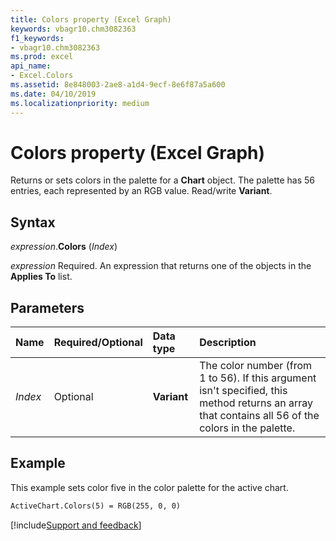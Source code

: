 ```yaml
---
title: Colors property (Excel Graph)
keywords: vbagr10.chm3082363
f1_keywords:
- vbagr10.chm3082363
ms.prod: excel
api_name:
- Excel.Colors
ms.assetid: 8e848003-2ae8-a1d4-9ecf-8e6f87a5a600
ms.date: 04/10/2019
ms.localizationpriority: medium
---
```



# Colors property (Excel Graph)

Returns or sets colors in the palette for a **Chart** object. The palette has 56 entries, each represented by an RGB value. Read/write **Variant**.

## Syntax

_expression_.**Colors** (_Index_)

_expression_ Required. An expression that returns one of the objects in the **Applies To** list.

## Parameters

|Name|Required/Optional|Data type|Description|
|:-----|:-----|:-----|:-----|
|_Index_ |Optional |**Variant**| The color number (from 1 to 56). If this argument isn't specified, this method returns an array that contains all 56 of the colors in the palette.|

## Example

This example sets color five in the color palette for the active chart.

```vb
ActiveChart.Colors(5) = RGB(255, 0, 0) 

```

[!include[Support and feedback](~/includes/feedback-boilerplate.md)]